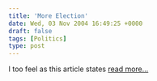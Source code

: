 ```yaml
---
title: 'More Election'
date: Wed, 03 Nov 2004 16:49:25 +0000
draft: false
tags: [Politics]
type: post
---
```


I too feel as this article states [read more...](http://sfgate.com/cgi-bin/article.cgi?file=/gate/archive/2004/11/03/notes110304.DTL&type=printable)
